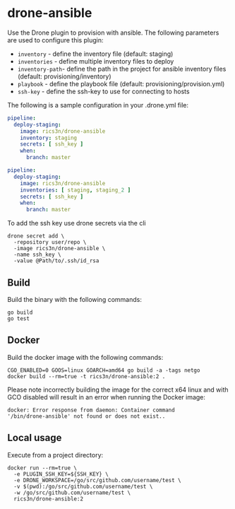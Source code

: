 # drone-ansible

Use the Drone plugin to provision with ansible.
The following parameters are used to configure this plugin:

* `inventory` - define the inventory file (default: staging)
* `inventories` - define multiple inventory files to deploy
* `inventory-path`-  define the path in the project for ansible inventory files (default: provisioning/inventory)
* `playbook` - define the playbook file (default: provisioning/provision.yml)
* `ssh-key` - define the ssh-key to use for connecting to hosts

The following is a sample configuration in your .drone.yml file:

```yaml
pipeline:
  deploy-staging:
    image: rics3n/drone-ansible
    inventory: staging
    secrets: [ ssh_key ]
    when:
      branch: master
```

```yaml
pipeline:
  deploy-staging:
    image: rics3n/drone-ansible
    inventories: [ staging, staging_2 ]
    secrets: [ ssh_key ]
    when:
      branch: master
```

To add the ssh key use drone secrets via the cli

```
drone secret add \
  -repository user/repo \
  -image rics3n/drone-ansible \
  -name ssh_key \
  -value @Path/to/.ssh/id_rsa
```

## Build

Build the binary with the following commands:

```
go build
go test
```

## Docker

Build the docker image with the following commands:

```
CGO_ENABLED=0 GOOS=linux GOARCH=amd64 go build -a -tags netgo
docker build --rm=true -t rics3n/drone-ansible:2 .
```

Please note incorrectly building the image for the correct x64 linux and with
GCO disabled will result in an error when running the Docker image:

```
docker: Error response from daemon: Container command
'/bin/drone-ansible' not found or does not exist..
```

## Local usage

Execute from a project directory:

```
docker run --rm=true \
  -e PLUGIN_SSH_KEY=${SSH_KEY} \
  -e DRONE_WORKSPACE=/go/src/github.com/username/test \
  -v $(pwd):/go/src/github.com/username/test \
  -w /go/src/github.com/username/test \
  rics3n/drone-ansible:2
```
